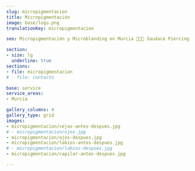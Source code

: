 ```yaml
---
slug: micropigmentacion
title: Micropigmentación
image: base/logo.png
translationKey: micropigmentacion

seo: Micropigmentación y Microblanding en Murcia 🧷👂🏻 Saudace Piercing

section:
- size: lg
  underline: true
sections:
- file: micropigmentacion
# - file: contacto

base: service
service_areas:
- Murcia

gallery_columns: 4
gallery_type: grid
images:
- micropigmentacion/cejas-antes-despues.jpg
# - micropigmentacion/ojos.jpg
- micropigmentacion/ojos-despues.jpg
- micropigmentacion/labios-antes-despues.jpg
# - micropigmentacion/labios-despues.jpg
- micropigmentacion/capilar-antes-despues.jpg

---
```

